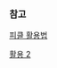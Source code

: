 ### 참고
[피클 활용법](https://benn.tistory.com/43)

[활용 2](https://velog.io/@yuns_u/%EB%A8%B8%EC%8B%A0%EB%9F%AC%EB%8B%9D-%EB%AA%A8%EB%8D%B8-%EC%A0%80%EC%9E%A5%ED%95%98%EA%B8%B0%ED%99%95%EC%9E%A5%EC%9E%90-%EC%B6%94%EA%B0%80-%EA%B3%B5%EB%B6%80-%ED%95%84%EC%9A%94)

